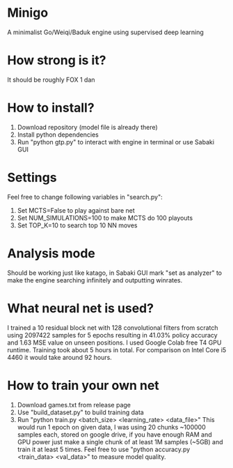 # Minigo
A minimalist Go/Weiqi/Baduk engine using supervised deep learning

# How strong is it?
It should be roughly FOX 1 dan

# How to install?
1. Download repository (model file is already there)
2. Install python dependencies
3. Run "python gtp.py" to interact with engine in terminal or use Sabaki GUI

# Settings
Feel free to change following variables in "search.py":
1. Set MCTS=False to play against bare net
2. Set NUM_SIMULATIONS=100 to make MCTS do 100 playouts
3. Set TOP_K=10 to search top 10 NN moves

# Analysis mode
Should be working just like katago, in Sabaki GUI mark "set as analyzer"
to make the engine searching infinitely and outputting winrates.

# What neural net is used?
I trained a 10 residual block net with 128 convolutional filters from scratch 
using 2097422 samples for 5 epochs resulting in 41.03% policy
accuracy and 1.63 MSE value on unseen positions. I used Google Colab
free T4 GPU runtime. Training took about 5 hours in total. For comparison
on Intel Core i5 4460 it would take around 92 hours.

# How to train your own net
1. Download games.txt from release page
2. Use "build_dataset.py" to build training data
3. Run "python train.py <device> <batch_size> <learning_rate> <data_file>"
This would run 1 epoch on given data, I was using 20 chunks ~100000 samples
each, stored on google drive, if you have enough RAM and GPU power just make
a single chunk of at least 1M samples (~5GB) and train it at least 5 times.
Feel free to use "python accuracy.py <model> <train_data> <val_data>" to measure
model quality.
